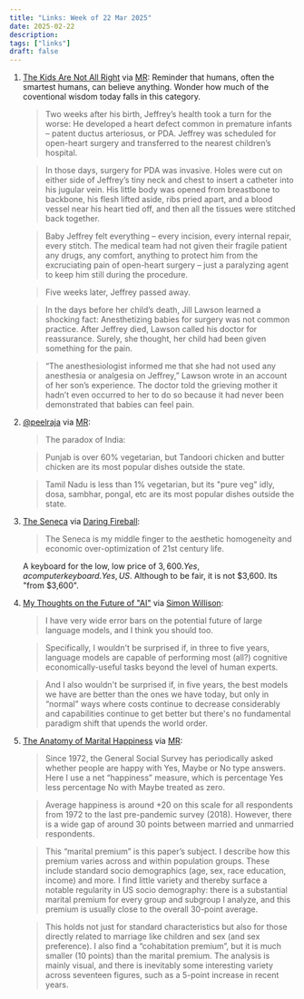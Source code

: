 ```yaml
---
title: "Links: Week of 22 Mar 2025"
date: 2025-02-22
description:
tags: ["links"]
draft: false
---
```


1. [The Kids Are Not All Right](https://magazine.ucsf.edu/kids-not-all-right) via [MR](https://marginalrevolution.com/marginalrevolution/2025/03/what-do-we-learn-from-torturing-babies.html):   Reminder that humans, often the smartest humans, can believe anything. Wonder how much of the coventional wisdom today falls in this category. 

    >Two weeks after his birth, Jeffrey’s health took a turn for the worse: He developed a heart defect common in premature infants – patent ductus arteriosus, or PDA. Jeffrey was scheduled for open-heart surgery and transferred to the nearest children’s hospital.

    >In those days, surgery for PDA was invasive. Holes were cut on either side of Jeffrey’s tiny neck and chest to insert a catheter into his jugular vein. His little body was opened from breastbone to backbone, his flesh lifted aside, ribs pried apart, and a blood vessel near his heart tied off, and then all the tissues were stitched back together.

    >Baby Jeffrey felt everything – every incision, every internal repair, every stitch. The medical team had not given their fragile patient any drugs, any comfort, anything to protect him from the excruciating pain of open-heart surgery – just a paralyzing agent to keep him still during the procedure.

    >Five weeks later, Jeffrey passed away.
    
    > In the days before her child’s death, Jill Lawson learned a shocking fact: Anesthetizing babies for surgery was not common practice. After Jeffrey died, Lawson called his doctor for reassurance. Surely, she thought, her child had been given something for the pain.

    > “The anesthesiologist informed me that she had not used any anesthesia or analgesia on Jeffrey,” Lawson wrote in an account of her son’s experience. The doctor told the grieving mother it hadn’t even occurred to her to do so because it had never been demonstrated that babies can feel pain.

2. [@peelraja](https://x.com/peeleraja/status/1901697212012507203) via [MR](https://marginalrevolution.com/marginalrevolution/2025/03/thursday-assorted-links-494.html): 
    > The paradox of India:

    >Punjab is over 60% vegetarian, but Tandoori chicken and butter chicken are its most popular dishes outside the state.

    >Tamil Nadu is less than 1% vegetarian, but its "pure veg" idly, dosa, sambhar, pongal, etc are its most popular dishes outside the state.

3. [The Seneca](https://www.norbauer.co/pages/the-seneca) via [Daring Fireball](https://daringfireball.net/linked/2025/03/20/the-seneca): 

    >The Seneca is my middle finger to the aesthetic homogeneity and economic over-optimization of 21st century life.

    A keyboard for the low, low price of $3,600. Yes, a computer keyboard. Yes, US$. Although to be fair, it is not $3,600. Its "from $3,600". 

4. [My Thoughts on the Future of "AI"](https://nicholas.carlini.com/writing/2025/thoughts-on-future-ai.html) via [Simon Willison](https://simonwillison.net/2025/Mar/19/my-thoughts-on-the-future-of-ai/#atom-everything): 
    > I have very wide error bars on the potential future of large language models, and I think you should too. 
    
    >Specifically, I wouldn't be surprised if, in three to five years, language models are capable of performing most (all?) cognitive economically-useful tasks beyond the level of human experts. 

    >And I also wouldn't be surprised if, in five years, the best models we have are better than the ones we have today, but only in “normal” ways where costs continue to decrease considerably and capabilities continue to get better but there's no fundamental paradigm shift that upends the world order.

5. [The Anatomy of Marital Happiness](https://papers.ssrn.com/sol3/papers.cfm?abstract_id=5148219) via [MR](https://marginalrevolution.com/marginalrevolution/2025/03/the-anatomy-of-marital-happiness.html):
    > Since 1972, the General Social Survey has periodically asked whether people are happy with Yes, Maybe or No type answers. Here I use a net “happiness” measure, which is percentage Yes less percentage No with Maybe treated as zero. 
    
    >Average happiness is around +20 on this scale for all respondents from 1972 to the last pre-pandemic survey (2018). However, there is a wide gap of around 30 points between married and unmarried respondents. 
    
    >This “marital premium” is this paper’s subject. I describe how this premium varies across and within population groups. These include standard socio demographics (age, sex, race education, income) and more. I find little variety and thereby surface a notable regularity in US socio demography: there is a substantial marital premium for every group and subgroup I analyze, and this premium is usually close to the overall 30-point average. 
    
    >This holds not just for standard characteristics but also for those directly related to marriage like children and sex (and sex preference). I also find a “cohabitation premium”, but it is much smaller (10 points) than the marital premium. The analysis is mainly visual, and there is inevitably some interesting variety across seventeen figures, such as a 5-point increase in recent years.

